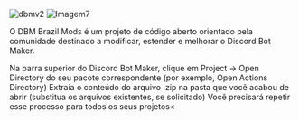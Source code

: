 
 ![dbmv2](https://user-images.githubusercontent.com/106641300/171318389-a77a2ef5-3c5a-4cf3-91b5-cfcc0772e215.gif)
![Imagem7](https://user-images.githubusercontent.com/106641300/171318480-de52edb5-d87e-42d2-b702-388a123e9de9.png)

O DBM Brazil Mods é um projeto de código aberto orientado pela comunidade destinado a modificar, estender e melhorar o Discord Bot Maker.
<br>

Na barra superior do Discord Bot Maker, clique em Project → Open Directory do seu pacote correspondente (por exemplo, Open Actions Directory)
Extraia o conteúdo do arquivo .zip na pasta que você acabou de abrir (substitua os arquivos existentes, se solicitado)
Você precisará repetir esse processo para todos os seus projetos<
